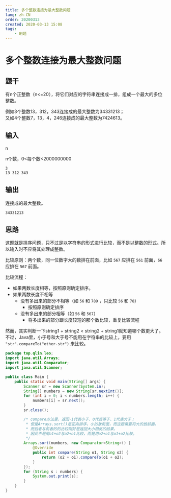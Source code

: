 ```yaml
---
title: 多个整数连接为最大整数问题
lang: zh-CN
order: 20200313
created: 2020-03-13 15:08
tags:
    - 刷题
---
```


<script setup lang="ts">
import RevisionInfo from "@/components/RevisionInfo.vue";
import TagsBar from "@/components/TagsBar.vue";
</script>

# 多个整数连接为最大整数问题

<RevisionInfo />
<TagsBar />

## 题干

有n个正整数（n<=20），将它们对应的字符串连接成一排，组成一个最大的多位整数。

例如3个整数13，312，343连接成的最大整数为34331213；  
又如4个整数7，13，4，246连接成的最大整数为7424613。

## 输入

n

n个数，0<每个数<2000000000

```text
3
13 312 343
```

## 输出

连接成的最大整数。

```text
34331213
```

## 思路

这题就是排序问题，只不过是以字符串的形式进行比较，而不是以整数的形式。所以输入时不应将其处理成整数。

比较原则：两个数，同一位数字大的数排在前面，比如 `567` 应排在 `561` 前面，`66` 应排在 `567` 前面。

比较流程：

- 如果两数长度相等，按照原则确定排序。
- 如果两数长度不相等
  - 没有多出来的部分不相等（如 `56` 和 `789` ，只比较 `56` 和 `78`）
    - 按照原则确定排序
  - 没有多出来的部分相等（如 `56` 和 `567`）
    - 将多出来的部分跟长度较短的那个数比较，重复比较流程

然而，其实判断一下string1 + string2 < string2 + string1就知道哪个数更大了。  
不过，Java里，小于号和大于号不能用在字符串的比较上，要用 `"str".compareTo("other-str")` 来比较。

```java
package top.qlin.leo;
import java.util.Arrays;
import java.util.Comparator;
import java.util.Scanner;

public class Main {
    public static void main(String[] args) {
        Scanner sr = new Scanner(System.in);
        String[] numbers = new String[sr.nextInt()];
        for (int i = 0; i < numbers.length; i++) {
            numbers[i] = sr.next();
        }
        sr.close();

        /* compare方法里，返回-1代表小于、0代表等于、1代表大于；
         * 但是Arrays.sort()是正向排序，小的放前面，而这题需要将大的放前面。
         * 而后者与前者的的比较刚好是返回大小相反的结果，
         * 因此不是用o1+o2与o2+o1比较，而是用o2+o1与o1+o2比较。
         */
        Arrays.sort(numbers, new Comparator<String>() {
            @Override
            public int compare(String o1, String o2) {
                return (o2 + o1).compareTo(o1 + o2);
            }
        });
        for (String s : numbers) {
            System.out.print(s);
        }
    }
}
```

